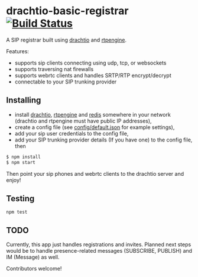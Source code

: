 # drachtio-basic-registrar [![Build Status](https://secure.travis-ci.org/davehorton/drachtio-basic-registrar.png)](http://travis-ci.org/davehorton/drachtio-basic-registrar)

A SIP registrar built using [drachtio](https://drachtio.org) and [rtpengine](https://github.com/sipwise/rtpengine).

Features:

- supports sip clients connecting using udp, tcp, or websockets
- supports traversing nat firewalls
- supports webrtc clients and handles SRTP/RTP encrypt/decrypt
- connectable to your SIP trunking provider

## Installing

- install [drachtio](https://drachtio.org), [rtpengine](https://github.com/sipwise/rtpengine) and [redis](https://redis.io) somewhere in your network (drachtio and rtpengine must have public IP addresses),
- create a config file (see [config/default.json](config/default.json) for example settings),
- add your sip user credentials to the config file,
- add your SIP trunking provider details (If you have one) to the config file, then
```bash
$ npm install
$ npm start
```
Then point your sip phones and webrtc clients to the drachtio server and enjoy!

## Testing
```
npm test
```

## TODO
Currently, this app just handles registrations and invites.  Planned next steps would be to handle presence-related messages (SUBSCRIBE, PUBLISH) and IM (Message) as well.

Contributors welcome!